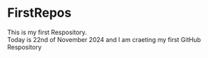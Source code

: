 # FirstRepos
This is my first Respository.
<br>
Today is 22nd of November 2024 and I am craeting my first GitHub Respository
